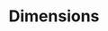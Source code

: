 ---
layout: default
bigquery: https://console.cloud.google.com/bigquery?p=covid-19-dimensions-ai&page=table&d=data&t=publications
contributors: Digital Science, https://www.digital-science.com/
cost: Free for personal, non-commercial use.
description: Dimensions contains more than 100 million publications, ranging from
  articles published in scholarly journals, books and book chapters, to preprints
  and conference proceedings. All publications are contextualized with linked data
  sets, funding, publications, patents, clinical trials, and policy documents. You
  can also view associated categories, funders, institutions, and researcher profiles.
documentation: https://docs.dimensions.ai/bigquery/index.html
last_edit: 04/10/2022, 10:59:27
location: https://www.dimensions.ai/products/free/
maintained_by: Digital Science, https://www.digital-science.com/
schema_fields:
- funder_orgs
- funding_gbp
- funder_org_state_codes
- acknowledgements
- funding_chf
- repository_name
- type
- conditions
- aliases
- date_online
- journal_lists
- acronyms
- original_assignee_orgs
- external_ids
- title
- research_org_countries
- mesh_terms
- legal_status
- interventions
- research_org_state_codes
- category_icrp_ct
- category_bra
- acronym
- source_id
- repository_url
- pmcid
- assignee_countries
- email_address
- relationships
- journal
- priority_date
- book_series_title
- registry
- end_year
- license
- phase
- funding_cad
- links
- funder_countries
- issue
- foa_number
- wikipedia_url
- category_hrcs_hc
- funding_details
- organisation_details
- associated_publication_doi
- start_year
- current_assignee
- filing_year
- original_assignee
- funder_org_countries
- active_years
- publisher
- investigators
- date_inserted
- granted_date
- parent_id
- description
- associated_publication_id
- publication_date
- category_sdg
- funding_jpy
- created_date
- date_modified
- citations
- brief_title
- original_title
- arxiv_id
- assignee_orgs
- open_access_categories_v2
- family_id
- category_hra
- filing_status
- status
- category_for
- funding_usd
- family_members_ids
- resulting_publication_doi
- funding_cny
- granted_year
- language
- family_count
- funding_amount
- research_org_state_names
- funding_nzd
- doi
- cited_by_ids
- gender
- filing_date
- citation_string
- category_uoa
- patent_ids
- types
- conference
- expiration_date
- application_number
- priority_year
- resulting_publication_ids
- associated_grant_ids
- funder_org_cities
- expiration_year
- researcher_ids
- research_org_country_names
- current_assignee_orgs
- funding_aud
- established
- associated_publication_pmid
- altmetrics
- clinical_trial_ids
- research_org_city_names
- categories
- cpc
- proceedings_title
- funding_eur
- address
- research_orgs
- category_rcdc
- mesh_headings
- authors
- year
- end_date
- start_date
- id
- concepts
- date_normal
- name
- volume
- date_imported_gbq
- associated_publication_arxiv_id
- supporting_grant_ids
- citations_count
- embargo_date
- date
- jurisdiction
- legal_events
- date_print
- open_access_categories
- ipcr
- category_icrp_cso
- publication_year
- reference_ids
- pages
- eisbn
- kind
- pmid
- grant_number
- book_title
- abstract
- funder_org
- funding_currency
- linkout
- isbn
- subtitles
- current_assignee_countries
- original_abstract
- repository_id
- category_hrcs_rac
- labels
- research_org_cities
- original_assignee_countries
- publication_ids
- editors
- inventor_names
- metrics
- funder_org_acronyms
shortname: dimensions
tags:
- scholarly literature
- patents
- funding
- clinical trials
- academic profiles
terms_of_use: 'Use of both the Dimensions COVID-19 dataset and full Dimensions dataset
  are subject to the Dimensions Terms of use: https://www.dimensions.ai/policies-terms-legal '
title: Dimensions
uuid: dcff88bd-fe6b-4fdb-8159-809bf9d7bc1c
---
